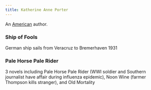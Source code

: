 ```yaml
---
title: Katherine Anne Porter
---
```


An [American](../index.html) author.

### Ship of Fools

German ship sails from Veracruz to Bremerhaven 1931

### Pale Horse Pale Rider

3 novels including Pale Horse Pale Rider (WWI soldier and Southern journalist have affair during influenza epidemic), Noon Wine (farmer Thompson kills stranger), and Old Mortality
